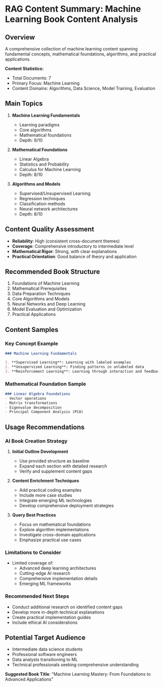 # RAG Content Summary: Machine Learning Book Content Analysis

## Overview
A comprehensive collection of machine learning content spanning fundamental concepts, mathematical foundations, algorithms, and practical applications. 

**Content Statistics:**
- Total Documents: 7
- Primary Focus: Machine Learning
- Content Domains: Algorithms, Data Science, Model Training, Evaluation

## Main Topics
1. **Machine Learning Fundamentals**
   - Learning paradigms
   - Core algorithms
   - Mathematical foundations
   - Depth: 9/10

2. **Mathematical Foundations**
   - Linear Algebra
   - Statistics and Probability
   - Calculus for Machine Learning
   - Depth: 8/10

3. **Algorithms and Models**
   - Supervised/Unsupervised Learning
   - Regression techniques
   - Classification methods
   - Neural network architectures
   - Depth: 8/10

## Content Quality Assessment
- **Reliability**: High (consistent cross-document themes)
- **Coverage**: Comprehensive introductory to intermediate level
- **Mathematical Rigor**: Strong, with clear explanations
- **Practical Orientation**: Good balance of theory and application

## Recommended Book Structure
1. Foundations of Machine Learning
2. Mathematical Prerequisites
3. Data Preparation Techniques
4. Core Algorithms and Models
5. Neural Networks and Deep Learning
6. Model Evaluation and Optimization
7. Practical Applications

## Content Samples

### Key Concept Example
```markdown
### Machine Learning Fundamentals

1. **Supervised Learning**: Learning with labeled examples
2. **Unsupervised Learning**: Finding patterns in unlabeled data
3. **Reinforcement Learning**: Learning through interaction and feedback
```

### Mathematical Foundation Sample
```markdown
### Linear Algebra Foundations
- Vector operations
- Matrix transformations
- Eigenvalue decomposition
- Principal Component Analysis (PCA)
```

## Usage Recommendations

### AI Book Creation Strategy
1. **Initial Outline Development**
   - Use provided structure as baseline
   - Expand each section with detailed research
   - Verify and supplement content gaps

2. **Content Enrichment Techniques**
   - Add practical coding examples
   - Include more case studies
   - Integrate emerging ML technologies
   - Develop comprehensive deployment strategies

3. **Query Best Practices**
   - Focus on mathematical foundations
   - Explore algorithm implementations
   - Investigate cross-domain applications
   - Emphasize practical use cases

### Limitations to Consider
- Limited coverage of:
  * Advanced deep learning architectures
  * Cutting-edge AI research
  * Comprehensive implementation details
  * Emerging ML frameworks

### Recommended Next Steps
- Conduct additional research on identified content gaps
- Develop more in-depth technical explanations
- Create practical implementation guides
- Include ethical AI considerations

## Potential Target Audience
- Intermediate data science students
- Professional software engineers
- Data analysts transitioning to ML
- Technical professionals seeking comprehensive understanding

**Suggested Book Title**: 
"Machine Learning Mastery: From Foundations to Advanced Applications"